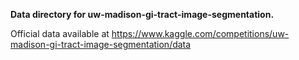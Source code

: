 **Data directory for uw-madison-gi-tract-image-segmentation.**

Official data available at https://www.kaggle.com/competitions/uw-madison-gi-tract-image-segmentation/data